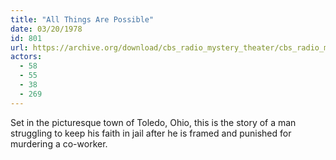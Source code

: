 ```yaml
---
title: "All Things Are Possible"
date: 03/20/1978
id: 801
url: https://archive.org/download/cbs_radio_mystery_theater/cbs_radio_mystery_theater-0801-0850.zip/cbs_radio_mystery_theater-0801-0850%2Fcbsrmt_0801_all_things_are_possible.mp3
actors:
  - 58
  - 55
  - 38
  - 269
---
```

Set in the picturesque town of Toledo, Ohio, this is the story of a man struggling to keep his faith in jail after he is framed and punished for murdering a co-worker.